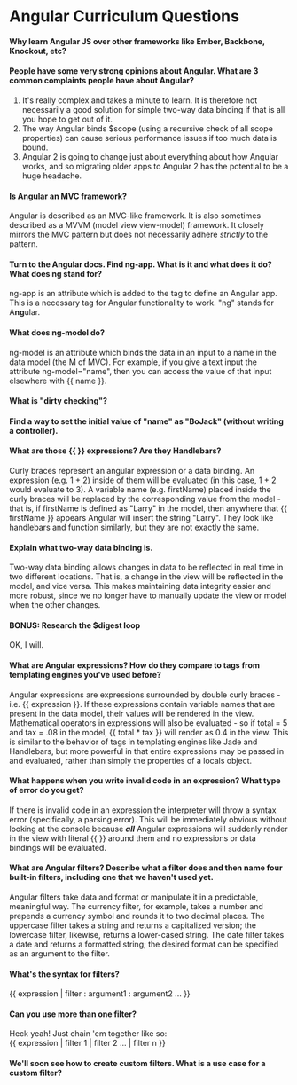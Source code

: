 # Angular Curriculum Questions

#### Why learn Angular JS over other frameworks like Ember, Backbone, Knockout, etc?



#### People have some very strong opinions about Angular. What are 3 common complaints people have about Angular?

1. It's really complex and takes a minute to learn.  It is therefore not necessarily a good solution for simple two-way data binding if that is all you hope to get out of it.
2. The way Angular binds $scope (using a recursive check of all scope properties) can cause serious performance issues if too much data is bound.
3. Angular 2 is going to change just about everything about how Angular works, and so migrating older apps to Angular 2 has the potential to be a huge headache.



#### Is Angular an MVC framework?

Angular is described as an MVC-like framework.  It is also sometimes described as a MVVM (model view view-model) framework.  It closely mirrors the MVC pattern but does not necessarily adhere *strictly* to the pattern.



#### Turn to the Angular docs. Find ng-app. What is it and what does it do? What does ng stand for?

ng-app is an attribute which is added to the <html> tag to define an Angular app.  This is a necessary tag for Angular functionality to work.  "ng" stands for A**ng**ular.



#### What does ng-model do?

ng-model is an attribute which binds the data in an input to a name in the data model (the M of MVC).  For example, if you give a text input the attribute ng-model="name", then you can access the value of that input elsewhere with {{ name }}.



#### What is "dirty checking"?



#### Find a way to set the initial value of "name" as "BoJack" (without writing a controller).



#### What are those {{ }} expressions? Are they Handlebars?
Curly braces represent an angular expression or a data binding.
An expression (e.g. 1 + 2) inside of them will be evaluated (in this case, 1 + 2 would evaluate to 3).  A variable name (e.g. firstName) placed inside the curly braces will be replaced by the corresponding value from the model - that is, if firstName is defined as "Larry" in the model, then anywhere that {{ firstName }} appears Angular will insert the string "Larry".  They look like handlebars and function similarly, but they are not exactly the same.  



#### Explain what two-way data binding is.

Two-way data binding allows changes in data to be reflected in real time in two different locations.  That is, a change in the view will be reflected in the model, and vice versa.  This makes maintaining data integrity easier and more robust, since we no longer have to manually update the view or model when the other changes.



#### BONUS: Research the $digest loop

OK, I will.



#### What are Angular expressions? How do they compare to tags from templating engines you've used before?

Angular expressions are expressions surrounded by double curly braces - i.e. {{ expression }}.  If these expressions contain variable names that are present in the data model, their values will be rendered in the view.  Mathematical operators in expressions will also be evaluated - so if total = 5 and tax = .08 in the model, {{ total * tax }} will render as 0.4 in the view.  This is similar to the behavior of tags in templating engines like Jade and Handlebars, but more powerful in that entire expressions may be passed in and evaluated, rather than simply the properties of a locals object.



#### What happens when you write invalid code in an expression? What type of error do you get?

If there is invalid code in an expression the interpreter will throw a syntax error (specifically, a parsing error).  This will be immediately obvious without looking at the console because ***all*** Angular expressions will suddenly render in the view with literal {{ }} around them and no expressions or data bindings will be evaluated.  



#### What are Angular filters? Describe what a filter does and then name four built-in filters, including one that we haven't used yet.

Angular filters take data and format or manipulate it in a predictable, meaningful way.  The currency filter, for example, takes a number and prepends a currency symbol and rounds it to two decimal places.  The uppercase filter takes a string and returns a capitalized version; the lowercase filter, likewise, returns a lower-cased string.  The date filter takes a date and returns a formatted string; the desired format can be specified as an argument to the filter.

#### What's the syntax for filters?

{{ expression | filter : argument1 : argument2 ... }}

#### Can you use more than one filter?

Heck yeah!  Just chain 'em together like so:  
{{ expression | filter 1 | filter 2 ... | filter n }}

#### We'll soon see how to create custom filters. What is a use case for a custom filter?
